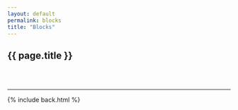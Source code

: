 ```yaml
---
layout: default
permalink: blocks
title: "Blocks"
---
```


## {{ page.title }}

<div style="margin-top:4rem"></div>

***

{% include back.html %}
